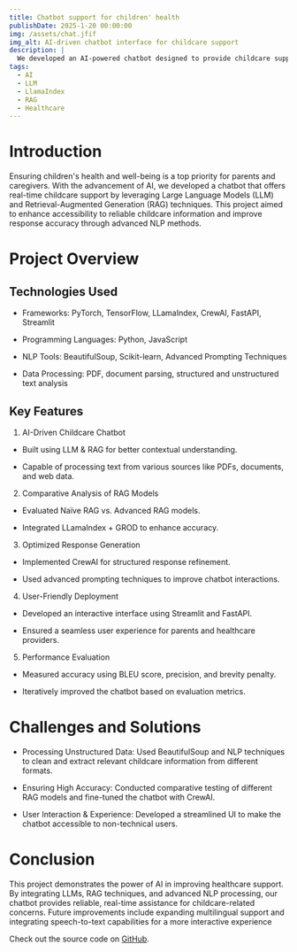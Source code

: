 ```yaml
---
title: Chatbot support for children' health
publishDate: 2025-1-20 00:00:00
img: /assets/chat.jfif
img_alt: AI-driven chatbot interface for childcare support
description: |
  We developed an AI-powered chatbot designed to provide childcare support by integrating cutting-edge LLM & RAG techniques.
tags:
  - AI
  - LLM
  - LlamaIndex
  - RAG
  - Healthcare
---
```


# Introduction

Ensuring children's health and well-being is a top priority for parents and caregivers. With the advancement of AI, we developed a chatbot that offers real-time childcare support by leveraging Large Language Models (LLM) and Retrieval-Augmented Generation (RAG) techniques. This project aimed to enhance accessibility to reliable childcare information and improve response accuracy through advanced NLP methods.

# Project Overview

## Technologies Used

+ Frameworks: PyTorch, TensorFlow, LLamaIndex, CrewAI, FastAPI, Streamlit

+ Programming Languages: Python, JavaScript

+ NLP Tools: BeautifulSoup, Scikit-learn, Advanced Prompting Techniques

+ Data Processing: PDF, document parsing, structured and unstructured text analysis

## Key Features

1. AI-Driven Childcare Chatbot

+ Built using LLM & RAG for better contextual understanding.

+ Capable of processing text from various sources like PDFs, documents, and web data.

2. Comparative Analysis of RAG Models

+ Evaluated Naïve RAG vs. Advanced RAG models.

+ Integrated LLamaIndex + GROD to enhance accuracy.

3. Optimized Response Generation

+ Implemented CrewAI for structured response refinement.

+ Used advanced prompting techniques to improve chatbot interactions.

4. User-Friendly Deployment

+ Developed an interactive interface using Streamlit and FastAPI.

+ Ensured a seamless user experience for parents and healthcare providers.

5. Performance Evaluation

+ Measured accuracy using BLEU score, precision, and brevity penalty.

+ Iteratively improved the chatbot based on evaluation metrics.

# Challenges and Solutions

+ Processing Unstructured Data: Used BeautifulSoup and NLP techniques to clean and extract relevant childcare information from different formats.

+ Ensuring High Accuracy: Conducted comparative testing of different RAG models and fine-tuned the chatbot with CrewAI.

+ User Interaction & Experience: Developed a streamlined UI to make the chatbot accessible to non-technical users.

# Conclusion

This project demonstrates the power of AI in improving healthcare support. By integrating LLMs, RAG techniques, and advanced NLP processing, our chatbot provides reliable, real-time assistance for childcare-related concerns. Future improvements include expanding multilingual support and integrating speech-to-text capabilities for a more interactive experience

Check out the source code on [GitHub](https://github.com/Rom1009/Health_Chatbot).